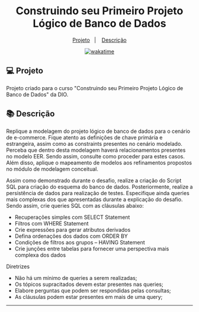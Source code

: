 <h1 align="center">
  Construindo seu Primeiro Projeto Lógico de Banco de Dados
</h1>

<p align="center">
  <a href="#-projeto">Projeto</a>&nbsp;&nbsp;&nbsp;|&nbsp;&nbsp;&nbsp;
  <a href="#-descrição">Descrição</a>
</p>

<p align="center">
<a href="https://wakatime.com/badge/user/68660678-6b86-4b78-98df-f5f41a37e1bc/project/bae2f167-f3d4-4247-8681-bf28968adac3"><img src="https://wakatime.com/badge/user/68660678-6b86-4b78-98df-f5f41a37e1bc/project/bae2f167-f3d4-4247-8681-bf28968adac3.svg" alt="wakatime"></a>
</p>

## 💻 Projeto

Projeto criado para o curso "Construindo seu Primeiro Projeto Lógico de Banco de Dados" da DIO.

## 📚 Descrição

Replique a modelagem do projeto lógico de banco de dados para o cenário de e-commerce. Fique atento as definições de chave primária e estrangeira, assim como as constraints presentes no cenário modelado. Perceba que dentro desta modelagem haverá relacionamentos presentes no modelo EER. Sendo assim, consulte como proceder para estes casos. Além disso, aplique o mapeamento de modelos aos refinamentos propostos no módulo de modelagem conceitual.

Assim como demonstrado durante o desafio, realize a criação do Script SQL para criação do esquema do banco de dados. Posteriormente, realize a persistência de dados para realização de testes. Especifique ainda queries mais complexas dos que apresentadas durante a explicação do desafio. Sendo assim, crie queries SQL com as cláusulas abaixo:

- Recuperações simples com SELECT Statement
- Filtros com WHERE Statement
- Crie expressões para gerar atributos derivados
- Defina ordenações dos dados com ORDER BY
- Condições de filtros aos grupos – HAVING Statement
- Crie junções entre tabelas para fornecer uma perspectiva mais complexa dos dados

Diretrizes

- Não há um mínimo de queries a serem realizadas;
- Os tópicos supracitados devem estar presentes nas queries;
- Elabore perguntas que podem ser respondidas pelas consultas;
- As cláusulas podem estar presentes em mais de uma query;


---
